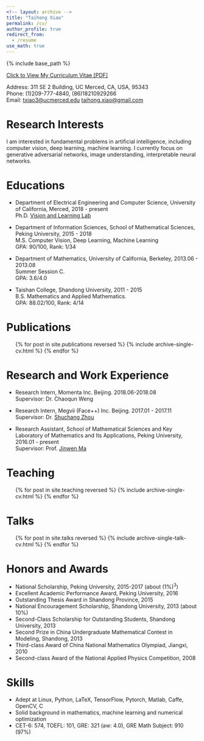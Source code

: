 ```yaml
---
<!-- layout: archive -->
title: "Taihong Xiao"
permalink: /cv/
author_profile: true
redirect_from:
  - /resume
use_math: true
---
```


{% include base_path %}

[Click to View My Curriculum Vitae [PDF]](https://prinsphield.github.io/CV/cv.pdf)

Address: 311 SE 2 Building, UC Merced, CA, USA, 95343<br>
Phone: (1)209-777-4840, (86)18210929266<br>
Email: [txiao3@ucmerced.edu](mailto:txiao3@ucmerced.edu)  [taihong.xiao@gmail.com](mailto:taihong.xiao@gmail.com)<br>

Research Interests
======
I am interested in fundamental problems in artificial intelligence, including computer vision,
deep learning, machine learning.
I currently focus on generative adversarial networks, image understanding, interpretable
neural networks.

Educations
======
* Department of Electrical Engineering and Computer Science, University of California, Merced, 2018 - present<br>
Ph.D. [Vision and Learning Lab](http://vllab.ucmerced.edu)

* Department of Information Sciences, School of Mathematical Sciences, Peking University, 2015 - 2018<br>
M.S. Computer Vision, Deep Learning, Machine Learning<br>
GPA: 90/100, Rank: 1/34

* Department of Mathematics, University of California, Berkeley, 2013.06 - 2013.08<br>
Summer Session C.<br>
GPA: 3.6/4.0

* Taishan College, Shandong University, 2011 - 2015<br>
B.S. Mathematics and Applied Mathematics.<br>
GPA: 88.02/100, Rank: 4/14

Publications
======
  <ul>{% for post in site.publications reversed %}
    {% include archive-single-cv.html %}
  {% endfor %}</ul>

Research and Work Experience
======
* Research Intern, Momenta Inc. Beijing. 2018.06-2018.08<br>
Supervisor: Dr. Chaoqun Weng

* Research Intern, Megvii (Face++) Inc. Beijing. 2017.01 - 2017.11<br>
Supervisor: Dr. [Shuchang Zhou](http://zsc.github.io/)

* Research Assistant, School of Mathematical Sciences and Key Laboratory of Mathematics and Its Applications, Peking University, 2016.01 - present<br>
Supervisor: Prof. [Jinwen Ma](http://www.math.pku.edu.cn/is/~jwma/)

Teaching
======
  <ul>{% for post in site.teaching reversed %}
    {% include archive-single-cv.html %}
  {% endfor %}</ul>

Talks
======
  <ul>{% for post in site.talks reversed %}
    {% include archive-single-talk-cv.html %}
  {% endfor %}</ul>

Honors and Awards
======
* National Scholarship, Peking University, 2015-2017 (about $(1\%)^3$)
* Excellent Academic Performance Award, Peking University, 2016
* Outstanding Thesis Award in Shandong Province, 2015
* National Encouragement Scholarship, Shandong University, 2013 (about 10%)
* Second-Class Scholarship for Outstanding Students, Shandong University, 2013
* Second Prize in China Undergraduate Mathematical Contest in Modeling, Shandong, 2013
* Third-class Award of China National Mathematics Olympiad, Jiangxi, 2010
* Second-class Award of the National Applied Physics Competition, 2008

Skills
======
* Adept at Linux, Python, LaTeX, TensorFlow, Pytorch, Matlab, Caffe, OpenCV, C
* Solid background in mathematics, machine learning and numerical optimization
* CET-6: 574, TOEFL: 101, GRE: 321 (aw: 4.0), GRE Math Subject: 910 (97%)

